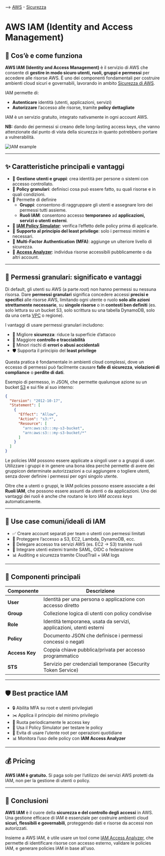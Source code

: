 --> [AWS](/00-Intro/AWS.md)  -  [Sicurezza](/09-Sicurezza-Compliance-Governance/Sicurezza-Compliance-Governance.md)
# AWS IAM (Identity and Access Management)

## 📘 Cos’è e come funziona

**AWS IAM (Identity and Access Management)** è il servizio di AWS che consente di **gestire in modo sicuro utenti, ruoli, gruppi e permessi** per accedere alle risorse AWS. È uno dei componenti fondamentali per costruire ambienti cloud sicuri e governabili, lavorando in ambito [Sicurezza di AWS](/09-Sicurezza-Compliance-Governance/Sicurezza-Compliance-Governance.md).

IAM permette di:
- **Autenticare** identità (utenti, applicazioni, servizi)
- **Autorizzare** l’accesso alle risorse, tramite **policy dettagliate**

IAM è un servizio gratuito, integrato nativamente in ogni account AWS.

**NB:** dando dei permessi si creano delle long-lasting access keys, che vanno attenzionate dal punto di vista della sicurezza in quanto potrebbero portare a vulnerabilità.

![IAM example](img/iam-example.png)

---

## ✨ Caratteristiche principali e vantaggi

- 👤 **Gestione utenti e gruppi**: crea identità per persone o sistemi con accesso controllato.
- 🧾 **Policy granulari**: definisci cosa può essere fatto, su quali risorse e in quali condizioni.
- 🔁 Permette di definire
	- **Gruppi**: consentono di raggruppare gli utenti e assegnare loro dei permessi tutti assieme.
	- **Ruoli IAM**: consentono accesso **temporaneo** ad **applicazioni, servizi o utenti esterni**.
- 📄 **[IAM Policy Simulator](/09-Sicurezza-Compliance-Governance/Sicurezza/IAM-Policy-Simulator.md)**: verifica l’effetto delle policy prima di applicarle.
- 📜 **Supporto al principio del least privilege**: solo i permessi minimi e necessari.
- 🔐 **Multi-Factor Authentication (MFA)**: aggiunge un ulteriore livello di sicurezza.
- 🧠 **[Access Analyzer](/09-Sicurezza-Compliance-Governance/Sicurezza/IAM-Access-Analyzer.md)**: individua risorse accessibili pubblicamente o da altri account.

---

## 🧾 Permessi granulari: significato e vantaggi

Di default, gli utenti su AWS (a parte *root*) non hanno permessi su nessuna risorsa. 
Dare **permessi granulari** significa concedere accessi **precisi e specifici** alle risorse AWS, limitando ogni utente o ruolo **solo alle azioni strettamente necessarie**, su **singole risorse** o in **contesti ben definiti** (es. solo lettura su un bucket S3, solo scrittura su una tabella DynamoDB, solo da una certa [VPC](/03-CDN-e-Networking/Amazon-VPC.md) o regione).

I vantaggi di usare permessi granulari includono:
- 🔐 Migliore **sicurezza**: riduce la superficie d’attacco
- 🧩 Maggiore **controllo e tracciabilità**
- 🚫 Minori rischi di **errori o abusi accidentali**
- 🛡️ Supporta il principio del **least privilege**

Questa pratica è fondamentale in ambienti cloud complessi, dove un eccesso di permessi può facilmente causare **falle di sicurezza**, **violazioni di compliance** o **perdite di dati**.

Esempio di permesso, in JSON, che permette qualunque azione su un bucket [S3](/02-Storage-services/Amazon-S3.md) e sui file al suo interno:

```json
{
  "Version": "2012-10-17",
  "Statement": [
    {
      "Effect": "Allow",
      "Action": "s3:*",
      "Resource": [
        "arn:aws:s3:::my-s3-bucket",
        "arn:aws:s3:::my-s3-bucket/*"
      ]
    }
  ]
}
```

Le policies IAM possono essere applicate a singoli user o a gruppi di user. Utilizzare i gruppi è in genere una bona idea perchè permette di avere dei gruppicon determinate autorizzazioni a cui aggiungere o togliere utenti, senza dover definire i permessi per ogni singolo utente.

Oltre che a utenti o gruppi, le IAM policies possono essere associate a dei **Ruoli IAM**, che possono essere assunti da utenti o da applicazioni.
Uno dei vantaggi dei ruoli è anche che routano le loro *IAM access keys* automaticamente.

---
## 🚀 Use case comuni/ideali di IAM

- ✅ Creare account separati per team o utenti con permessi limitati
- 🔐 Proteggere l’accesso a S3, EC2, Lambda, DynamoDB, ecc.
- 🔄 Delegare accesso tra servizi AWS (es. EC2 → S3) tramite ruoli
- 🤝 Integrare utenti esterni tramite SAML, OIDC o federazione
- 📊 Auditing e sicurezza tramite CloudTrail + IAM logs

---

## 🧱 Componenti principali

| Componente      | Descrizione                                                                 |
|------------------|------------------------------------------------------------------------------|
| **User**         | Identità per una persona o applicazione con accesso diretto                 |
| **Group**        | Collezione logica di utenti con policy condivise                            |
| **Role**         | Identità temporanea, usata da servizi, applicazioni, utenti esterni         |
| **Policy**       | Documento JSON che definisce i permessi concessi o negati                   |
| **Access Key**   | Coppia chiave pubblica/privata per accesso programmatico                    |
| **STS**          | Servizio per credenziali temporanee (Security Token Service)                |

---

## 🛡️ Best practice IAM

- 🔒 Abilita MFA su root e utenti privilegiati
- ✂️ Applica il principio del minimo privilegio
- 📅 Ruota periodicamente le access key
- 🧪 Usa il Policy Simulator per testare le policy
- 🚫 Evita di usare l’utente root per operazioni quotidiane
- 📊 Monitora l’uso delle policy con **IAM Access Analyzer**

---

## 💰 Pricing

**AWS IAM è gratuito.**
Si paga solo per l’utilizzo dei servizi AWS protetti da IAM, non per la gestione di utenti o policy.

---

## 📌 Conclusioni

**AWS IAM** è il cuore della **sicurezza e del controllo degli accessi** in AWS. Una gestione efficace di IAM è essenziale per costruire ambienti cloud **sicuri, flessibili e governabili**, proteggendo dati e risorse da accessi non autorizzati.

Insieme a AWS IAM, è utile usare un tool come [IAM Access Analyzer](/09-Sicurezza-Compliance-Governance/Sicurezza/IAM-Access-Analyzer.md), che permette di identificare risorse con accesso esterno, validare le policies IAM, e generare policies IAM in base all'uso.

